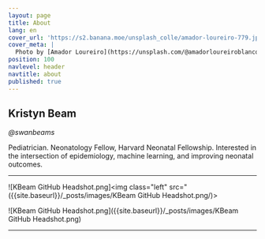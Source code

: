 ```yaml
---
layout: page
title: About
lang: en
cover_url: 'https://s2.banana.moe/unsplash_colle/amador-loureiro-779.jpg'
cover_meta: |
  Photo by [Amador Loureiro](https://unsplash.com/@amadorloureiroblanco)
position: 100
navlevel: header
navtitle: about
published: true
---
```


## Kristyn Beam
*@swanbeams*

Pediatrician.
Neonatology Fellow, Harvard Neonatal Fellowship.
Interested in the intersection of epidemiology, machine learning, and improving neonatal outcomes.
__________

![KBeam GitHub Headshot.png]<img class="left" src="({{site.baseurl}}/_posts/images/KBeam GitHub Headshot.png/)>

![KBeam GitHub Headshot.png]({{site.baseurl}}/_posts/images/KBeam GitHub Headshot.png)

__________
